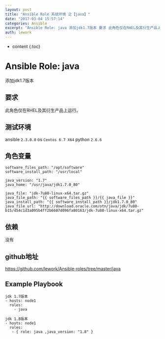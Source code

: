 ```yaml
---
layout: post
title: "Ansible Role 系统环境 之【java】"
date: "2017-03-04 15:57:14"
categories: Ansible
excerpt: "Ansible Role: java 添加jdk1.7版本 要求 此角色仅在RHEL及其衍生产品上运行。 测试环境 ansible 2.3.0...."
auth: lework
---
```

* content
{:toc}

# Ansible Role: java

添加jdk1.7版本

## 要求

此角色仅在RHEL及其衍生产品上运行。

## 测试环境

ansible `2.3.0.0`
os `Centos 6.7 X64`
python `2.6.6`

## 角色变量
	software_files_path: "/opt/software"
	software_install_path: "/usr/local"

	java_version: "1.7"
	java_home: "/usr/java/jdk1.7.0_80"

	java_file: "jdk-7u80-linux-x64.tar.gz"
	java_file_path: "{{ software_files_path }}/{{ java_file }}"
	java_install_path: "{{ software_install_path }}/jdk1.7.0_80"
	java_file_url: "http://download.oracle.com/otn/java/jdk/7u80-b15/d54c1d3a095b4ff2b6607d096fa80163/jdk-7u80-linux-x64.tar.gz"


## 依赖

没有

## github地址
https://github.com/lework/Ansible-roles/tree/master/java

## Example Playbook
	
	jdk 1.7版本
    - hosts: node1
      roles:
        - java
		
	jdk 1.8版本
	- hosts: node1
	  roles:
	   - { role: java ,java_version: "1.8" }
